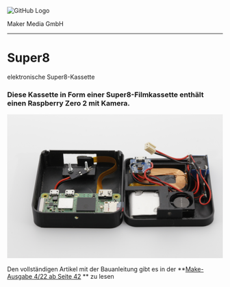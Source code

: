 ![GitHub Logo](http://www.heise.de/make/icons/make_logo.png)

Maker Media GmbH
*** 

# Super8

elektronische Super8-Kassette

### Diese Kassette in Form einer Super8-Filmkassette enthält einen Raspberry Zero 2 mit Kamera.
![Picture](https://github.com/MakeMagazinDE/Super8/blob/main/Bild18.JPG)

Den vollständigen Artikel mit der Bauanleitung gibt es in der **[Make-Ausgabe 4/22 ab Seite 42](https://www.heise.de/select/make/2022/4/2216407332463065780) ** zu lesen
